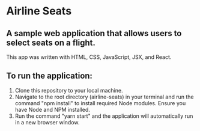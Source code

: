 # Airline Seats

## A sample web application that allows users to select seats on a flight.

This app was written with HTML, CSS, JavaScript, JSX, and React.

## To run the application:
1. Clone this repository to your local machine.
2. Navigate to the root directory (airline-seats) in your terminal and run the command "npm install" to install required Node modules. Ensure you have Node and NPM installed.
3. Run the command "yarn start" and the application will automatically run in a new browser window.
